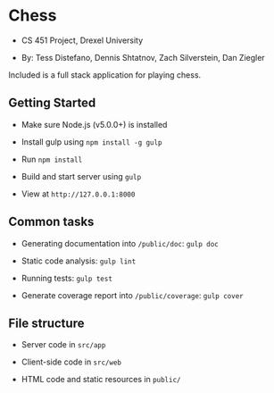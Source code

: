 Chess
=====

- CS 451 Project, Drexel University

- By: Tess Distefano, Dennis Shtatnov, Zach Silverstein, Dan Ziegler


Included is a full stack application for playing chess.



Getting Started
---------------

- Make sure Node.js (v5.0.0+) is installed

- Install gulp using `npm install -g gulp`

- Run `npm install`

- Build and start server using `gulp`

- View at `http://127.0.0.1:8000`


Common tasks
------------

- Generating documentation into `/public/doc`: `gulp doc`

- Static code analysis: `gulp lint`

- Running tests: `gulp test`

- Generate coverage report into `/public/coverage`: `gulp cover`


File structure
--------------

- Server code in `src/app`

- Client-side code in `src/web`

- HTML code and static resources in `public/`
